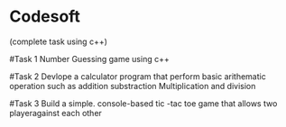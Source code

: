 # Codesoft
(complete task using c++) 


#Task 1
Number Guessing  game using c++


#Task 2
Devlope a calculator program that perform basic arithematic operation such as addition substraction Multiplication and division   


#Task 3
Build a simple. console-based tic -tac toe game that allows two playeragainst each other 
